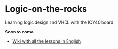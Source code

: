 # Logic-on-the-rocks

Learning logic design and VHDL with the ICY40 board

**Soon to come**
* [Wiki with all the lessons in English](https://github.com/Edgar-Conzen/Logic-on-the-rocks/wiki)
